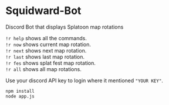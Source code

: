 # Squidward-Bot
Discord Bot that displays Splatoon map rotations

`!r help` shows all the commands.  
`!r now` shows current map rotation.  
`!r next` shows next map rotation.  
`!r last` shows last map rotation.  
`!r fes` shows splat fest map rotation.  
`!r all` shows all map rotations.  

Use your discord API key to login where it mentioned `"YOUR KEY"`.

```
npm install
node app.js
```
